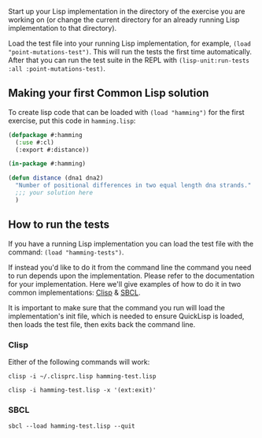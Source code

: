 Start up your Lisp implementation in the directory of the exercise you
are working on (or change the current directory for an already running
Lisp implementation to that directory).

Load the test file into your running Lisp implementation, for example,
`(load "point-mutations-test")`. This will run the tests the first
time automatically. After that you can run the test suite in the REPL
with `(lisp-unit:run-tests :all :point-mutations-test)`.

## Making your first Common Lisp solution

To create lisp code that can be loaded with `(load "hamming")`
for the first exercise, put this code in `hamming.lisp`:

```lisp
(defpackage #:hamming
  (:use #:cl)
  (:export #:distance))

(in-package #:hamming)

(defun distance (dna1 dna2)
  "Number of positional differences in two equal length dna strands."
  ;;; your solution here
  )
```

## How to run the tests

If you have a running Lisp implementation you can load the test file 
with the command: `(load "hamming-tests")`.

If instead you'd like to do it from the command line the command you
need to run depends upon the implementation. Please refer to the
documentation for your implementation. Here we'll give examples of how
to do it in two common implementations: 
[Clisp](https://clisp.sourceforge.io) & [SBCL](http://www.sbcl.org).

It is important to make sure that the command you run will load the
implementation's init file, which is needed to ensure QuickLisp is
loaded, then loads the test file, then exits back the command line.

### Clisp

Either of the following commands will work:

```
clisp -i ~/.clisprc.lisp hamming-test.lisp
```

```
clisp -i hamming-test.lisp -x '(ext:exit)'
```

### SBCL

```
sbcl --load hamming-test.lisp --quit
```



